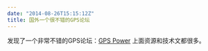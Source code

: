 ```yaml
---
date: "2014-08-26T15:15:12Z"
title: 国外一个很不错的GPS论坛
---
```


发现了一个非常不错的GPS论坛：[GPS Power](http://www.gpspower.net)
上面资源和技术文都很多。
